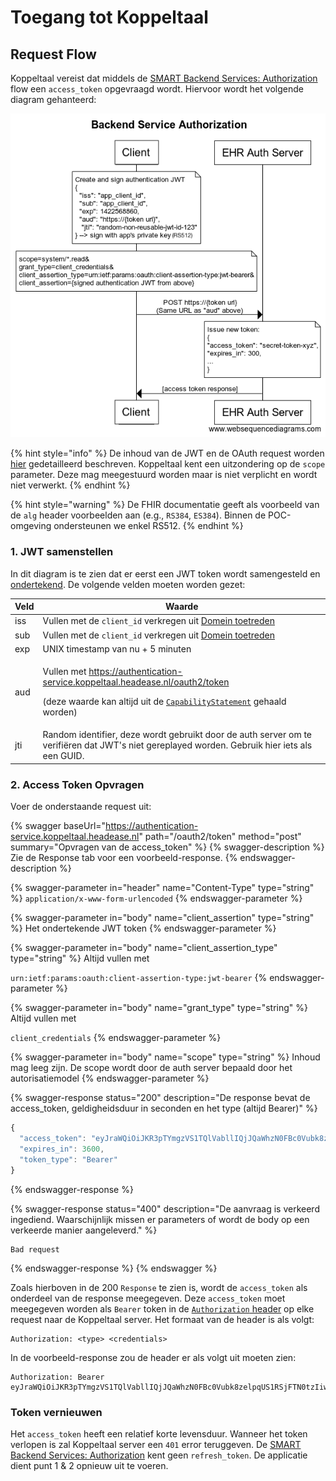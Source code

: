 # Toegang tot Koppeltaal

## Request Flow

Koppeltaal vereist dat middels de [SMART Backend Services: Authorization](https://hl7.org/fhir/uv/bulkdata/authorization/index.html#obtaining-an-access-token) flow een `access_token` opgevraagd wordt. Hiervoor wordt het volgende diagram gehanteerd:

![SMART Backend auth flow](<../../.gitbook/assets/backend-service-authorization-diagram (2).png>)

{% hint style="info" %}
De inhoud van de JWT en de OAuth request worden [hier](https://hl7.org/fhir/uv/bulkdata/authorization/index.html#protocol-details) gedetailleerd beschreven. Koppeltaal kent een uitzondering op de `scope` parameter. Deze mag meegestuurd worden maar is niet verplicht en wordt niet verwerkt.
{% endhint %}

{% hint style="warning" %}
De FHIR documentatie geeft als voorbeeld van de `alg` header voorbeelden aan (e.g., `RS384`, `ES384`). Binnen de POC-omgeving ondersteunen we enkel RS512.
{% endhint %}

### 1. JWT samenstellen

In dit diagram is te zien dat er eerst een JWT token wordt samengesteld en [ondertekend](requirements/jwt-ondertekenen.md). De volgende velden moeten worden gezet:

| Veld | Waarde                                                                                                                                                                                                                                                                                                                                  |
| ---- | --------------------------------------------------------------------------------------------------------------------------------------------------------------------------------------------------------------------------------------------------------------------------------------------------------------------------------------- |
| iss  | Vullen met  de `client_id` verkregen uit [Domein toetreden](../../domain-access/domein-toetreden.md)                                                                                                                                                                                                                                    |
| sub  | Vullen met  de `client_id` verkregen uit [Domein toetreden](../../domain-access/domein-toetreden.md)                                                                                                                                                                                                                                    |
| exp  | UNIX timestamp van nu + 5 minuten                                                                                                                                                                                                                                                                                                       |
| aud  | <p>Vullen met <a href="https://authentication-service.koppeltaal.headease.nl/oauth2/token">https://authentication-service.koppeltaal.headease.nl/oauth2/token</a></p><p>(deze waarde kan altijd uit de <a href="https://hapi-fhir-server.koppeltaal.headease.nl/fhir/metadata"><code>CapabilityStatement</code></a> gehaald worden)</p> |
| jti  | Random identifier, deze wordt gebruikt door de auth server om te verifiëren dat JWT's niet gereplayed worden. Gebruik hier iets als een GUID.                                                                                                                                                                                           |

### 2. Access Token Opvragen

Voer de onderstaande request uit:

{% swagger baseUrl="https://authentication-service.koppeltaal.headease.nl" path="/oauth2/token" method="post" summary="Opvragen van de access_token" %}
{% swagger-description %}
Zie de Response tab voor een voorbeeld-response.
{% endswagger-description %}

{% swagger-parameter in="header" name="Content-Type" type="string" %}
`application/x-www-form-urlencoded`
{% endswagger-parameter %}

{% swagger-parameter in="body" name="client_assertion" type="string" %}
Het ondertekende JWT token
{% endswagger-parameter %}

{% swagger-parameter in="body" name="client_assertion_type" type="string" %}
Altijd  vullen met 

`urn:ietf:params:oauth:client-assertion-type:jwt-bearer`
{% endswagger-parameter %}

{% swagger-parameter in="body" name="grant_type" type="string" %}
Altijd vullen met 

`client_credentials`
{% endswagger-parameter %}

{% swagger-parameter in="body" name="scope" type="string" %}
Inhoud mag leeg zijn. De scope wordt door de auth server bepaald door het autorisatiemodel
{% endswagger-parameter %}

{% swagger-response status="200" description="De response bevat de access_token, geldigheidsduur in seconden en het type (altijd Bearer)" %}
```javascript
{
  "access_token": "eyJraWQiOiJKR3pTYmgzVS1TQlVabllIQjJQaWhzN0FBc0Vubk8zelpqUS1RSjFTN0tzIiwiYWxnIjoiUlM1MTIiLCJ0eXAiOiJKV1QifQ.eyJpc3MiOiJodHRwczovL2F1dGhlbnRpY2F0aW9uLXNlcnZpY2Uua29wcGVsdGFhbC5oZWFkZWFzZS5ubC8iLCJhdWQiOiJmaGlyLXNlcnZlciIsIm5iZiI6MTYzMTE5NDM0MCwiZXhwIjoxNjMxMTk3OTQwLCJub25jZSI6IjQ4NTI5NTc2LTFiZTctNGNmOS04MWM0LWRkMTVhMjE4NjcwNyIsInR5cGUiOiJhY2Nlc3MiLCJzY29wZSI6IiIsImF6cCI6IjVhZDdjZjZhLTk1NTYtNGQyMy05MWNhLTI1MGRhZmExZGYwOSJ9.cgBzTRhbvLFPug9bqvCtaVi9ogHpMDqqemoTJjA1C3OpMsU42VyrnNUZ41qtcsZfqjI5OspT678MyVhDHq6DDRc9GLbg8RFLjrow17PfBCgkFALCKXWi9r6gTOZdaGdEPKfqavn1r8-S2HnIaWdEVfNPA1ZlBBxkJsYLl-8zgPmykZDNCbIH1e_SevGc56GeF5dPjHzxSiAI2_t19FM0OL3JfLZ-T8DR5tcOo7xfDYD086AUUr0hQIkzbrhuLGHSM5X6QcX84IfZlC0jQ6v_YbdMXlMBDZfUZN1nbsjxtDRwiz0IzZtIOF1XXpS1j0rKy517Vu_cc6LOS1OasUAAEw",
  "expires_in": 3600,
  "token_type": "Bearer"
}
```
{% endswagger-response %}

{% swagger-response status="400" description="De aanvraag is verkeerd ingediend. Waarschijnlijk missen er parameters of wordt de body op  een verkeerde manier aangeleverd." %}
```
Bad request
```
{% endswagger-response %}
{% endswagger %}

Zoals hierboven in de 200 `Response` te zien is, wordt de `access_token` als onderdeel van de response  meegegeven. Deze `access_token` moet meegegeven worden als `Bearer` token in de [`Authorization` header](https://developer.mozilla.org/en-US/docs/Web/HTTP/Headers/Authorization) op elke request naar de Koppeltaal server. Het formaat van de header is als volgt:

```
Authorization: <type> <credentials>
```

In de voorbeeld-response zou de header er als volgt uit moeten zien:

```
Authorization: Bearer eyJraWQiOiJKR3pTYmgzVS1TQlVabllIQjJQaWhzN0FBc0Vubk8zelpqUS1RSjFTN0tzIiwiYWxnIjoiUlM1MTIiLCJ0eXAiOiJKV1QifQ
```

### Token vernieuwen

Het `access_token` heeft een relatief korte levensduur. Wanneer het token verlopen is zal Koppeltaal server een `401` error teruggeven. De [SMART Backend Services: Authorization](https://hl7.org/fhir/uv/bulkdata/authorization/index.html#obtaining-an-access-token) kent geen `refresh_token`. De applicatie dient punt 1 & 2 opnieuw uit te voeren.
